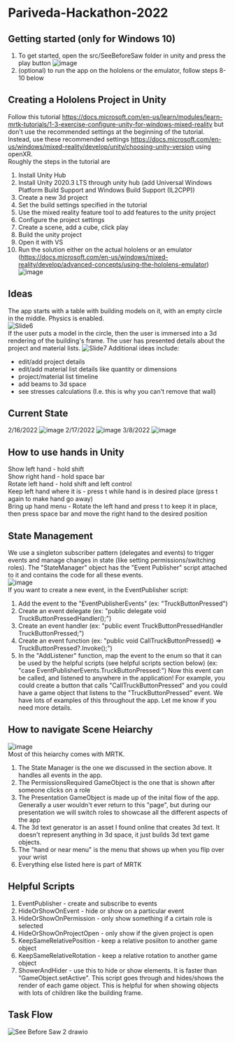 
# Pariveda-Hackathon-2022

## Getting started (only for Windows 10)
1. To get started, open the src/SeeBeforeSaw folder in unity and press the play button
![image](https://user-images.githubusercontent.com/19883817/154108888-3281f04d-f2a6-4f77-bb9b-68f5adcbabc1.png)
2. (optional) to run the app on the hololens or the emulator, follow steps 8-10 below

## Creating a Hololens Project in Unity
Follow this tutorial https://docs.microsoft.com/en-us/learn/modules/learn-mrtk-tutorials/1-3-exercise-configure-unity-for-windows-mixed-reality but don't use the recommended settings at the beginning of the tutorial. Instead, use these recommended settings https://docs.microsoft.com/en-us/windows/mixed-reality/develop/unity/choosing-unity-version using openXR.  
Roughly the steps in the tutorial are
1. Install Unity Hub
2. Install Unity 2020.3 LTS through unity hub (add Universal Windows Platform Build Support and Windows Build Support (IL2CPP))
3. Create a new 3d project
4. Set the build settings specified in the tutorial
5. Use the mixed reality feature tool to add features to the unity project
6. Configure the project settings
7. Create a scene, add a cube, click play
8. Build the unity project
9. Open it with VS
10. Run the solution either on the actual hololens or an emulator (https://docs.microsoft.com/en-us/windows/mixed-reality/develop/advanced-concepts/using-the-hololens-emulator)
![image](https://user-images.githubusercontent.com/19883817/154140984-8f109550-9811-4c16-8c86-798fbc4e53e0.png)

## Ideas
The app starts with a table with building models on it, with an empty circle in the middle. Physics is enabled.  
![Slide6](https://user-images.githubusercontent.com/19883817/154164888-8944f105-cce9-4fd4-96ea-b4b7ab65261c.PNG)  
If the user puts a model in the circle, then the user is immersed into a 3d rendering of the building's frame. The user has presented details about the project and material lists.
![Slide7](https://user-images.githubusercontent.com/19883817/154164896-3670f3c9-a760-457d-9244-241e223f2e7b.PNG)
Additional ideas include:  
- edit/add project details
- edit/add material list details like quantity or dimensions
- project/material list timeline
- add beams to 3d space
- see stresses calculations (I.e. this is why you can't remove that wall)

## Current State
2/16/2022
![image](https://user-images.githubusercontent.com/19883817/154416873-54333382-48f6-4dec-ac14-a546a5048773.png)
2/17/2022
![image](https://user-images.githubusercontent.com/19883817/154619432-d0d5e683-a464-4838-a8ca-adf94929d2f9.png)
3/8/2022
![image](https://user-images.githubusercontent.com/19883817/157327722-29a73e55-8547-4bb3-858a-80d919432b03.png)

## How to use hands in Unity
Show left hand - hold shift  
Show right hand - hold space bar  
Rotate left hand - hold shift and left control  
Keep left hand where it is - press t while hand is in desired place (press t again to make hand go away)  
Bring up hand menu - Rotate the left hand and press t to keep it in place, then press space bar and move the right hand to the desired position  

## State Management
We use a singleton subscriber pattern (delegates and events) to trigger events and manage changes in state (like setting permissions/switching roles).
The "StateManager" object has the "Event Publisher" script attached to it and contains the code for all these events.  
![image](https://user-images.githubusercontent.com/19883817/157328890-ba2c9dd2-4ee9-4bb2-bc2f-c9252373070b.png)  
If you want to create a new event, in the EventPublisher script:
1. Add the event to the "EventPublisherEvents" (ex: "TruckButtonPressed")
2. Create an event delegate (ex: "public delegate void TruckButtonPressedHandler();")
3. Create an event handler (ex: "public event TruckButtonPressedHandler TruckButtonPressed;")
4. Create an event function (ex: "public void CallTruckButtonPressed() => TruckButtonPressed?.Invoke();")
5. In the "AddListener" function, map the event to the enum so that it can be used by the helpful scripts (see helpful scripts section below) (ex: "case EventPublisherEvents.TruckButtonPressed:")
Now this event can be called, and listened to anywhere in the application!
For example, you could create a button that calls "CallTruckButtonPressed" and you could have a game object that listens to the "TruckButtonPressed" event. We have lots of examples of this throughout the app. Let me know if you need more details.

## How to navigate Scene Heiarchy
![image](https://user-images.githubusercontent.com/19883817/157329690-c8a9219d-e590-4f72-8341-0c6248a72287.png)  
Most of this heiarchy comes with MRTK.
1. The State Manager is the one we discussed in the section above. It handles all events in the app.
2. The PermissionsRequired GameObject is the one that is shown after someone clicks on a role
3. The Presentation GameObject is made up of the inital flow of the app. Generally a user wouldn't ever return to this "page", but during our presentation we will switch roles to showcase all the different aspects of the app
4. The 3d text generator is an asset I found online that creates 3d text. It doesn't represent anything in 3d space, it just builds 3d text game objects.
5. The "hand or near menu" is the menu that shows up when you flip over your wrist
6. Everything else listed here is part of MRTK

## Helpful Scripts
1. EventPublisher - create and subscribe to events
2. HideOrShowOnEvent - hide or show on a particular event
3. HideOrShowOnPermission - only show something if a cirtain role is selected
4. HideOrShowOnProjectOpen - only show if the given project is open
5. KeepSameRelativePosition - keep a relative posiiton to another game object
6. KeepSameRelativeRotation - keep a relative rotation to another game object
7. ShowerAndHider - use this to hide or show elements. It is faster than "GameObject.setActive". This script goes through and hides/shows the render of each game object. This is helpful for when showing objects with lots of children like the building frame.

## Task Flow
![See Before Saw 2 drawio](https://user-images.githubusercontent.com/19883817/159144388-55eb61b9-e042-4f3c-9eab-382c8d7783a8.png)
